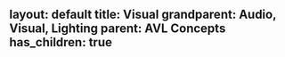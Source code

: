 layout: default
title: Visual
grandparent: Audio, Visual, Lighting
parent: AVL Concepts
has_children: true
---